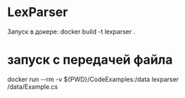 # LexParser
Запуск в докере:
docker build -t lexparser .
# запуск с передачей файла
docker run --rm -v ${PWD}/CodeExamples:/data lexparser /data/Example.cs
